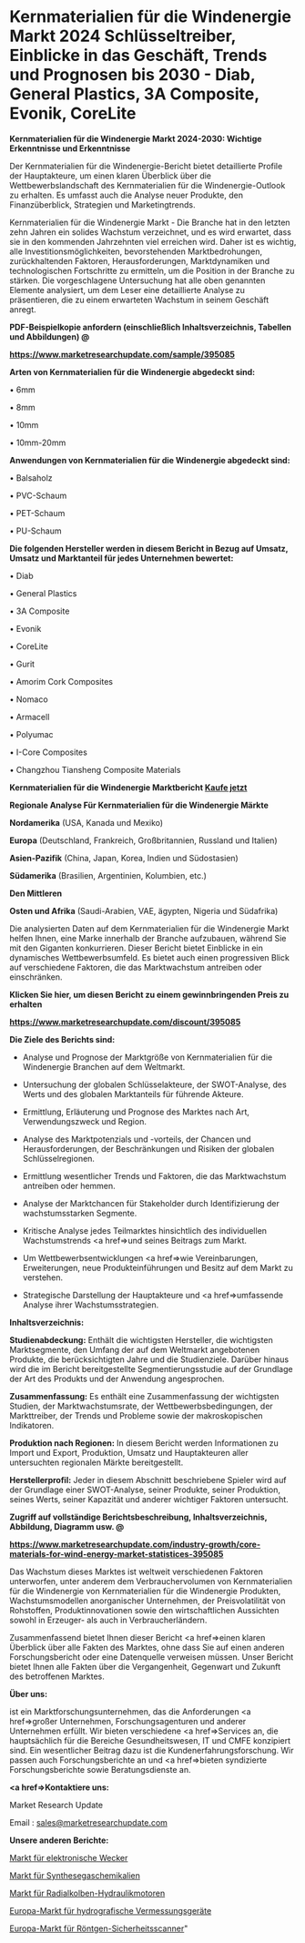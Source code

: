 # Kernmaterialien für die Windenergie Markt 2024 Schlüsseltreiber, Einblicke in das Geschäft, Trends und Prognosen bis 2030 - Diab, General Plastics, 3A Composite, Evonik, CoreLite

<strong>Kernmaterialien für die Windenergie Markt 2024-2030: Wichtige Erkenntnisse und Erkenntnisse</strong>

Der Kernmaterialien für die Windenergie-Bericht bietet detaillierte Profile der Hauptakteure, um einen klaren Überblick über die Wettbewerbslandschaft des Kernmaterialien für die Windenergie-Outlook zu erhalten. Es umfasst auch die Analyse neuer Produkte, den Finanzüberblick, Strategien und Marketingtrends.

Kernmaterialien für die Windenergie Markt - Die Branche hat in den letzten zehn Jahren ein solides Wachstum verzeichnet, und es wird erwartet, dass sie in den kommenden Jahrzehnten viel erreichen wird. Daher ist es wichtig, alle Investitionsmöglichkeiten, bevorstehenden Marktbedrohungen, zurückhaltenden Faktoren, Herausforderungen, Marktdynamiken und technologischen Fortschritte zu ermitteln, um die Position in der Branche zu stärken. Die vorgeschlagene Untersuchung hat alle oben genannten Elemente analysiert, um dem Leser eine detaillierte Analyse zu präsentieren, die zu einem erwarteten Wachstum in seinem Geschäft anregt.



<strong><b>PDF-Beispielkopie anfordern (einschließlich Inhaltsverzeichnis, Tabellen und Abbildungen) @ </b></strong>

<strong><a href=https://www.marketresearchupdate.com/sample/395085>

<strong>https://www.marketresearchupdate.com/sample/395085</u></a></strong></strong>



<strong>Arten von Kernmaterialien für die Windenergie abgedeckt sind:</strong>

• 6mm

• 8mm

• 10mm

• 10mm-20mm



<strong>Anwendungen von Kernmaterialien für die Windenergie abgedeckt sind:</strong>

• Balsaholz

• PVC-Schaum

• PET-Schaum

• PU-Schaum



<strong>Die folgenden Hersteller werden in diesem Bericht in Bezug auf Umsatz, Umsatz und Marktanteil für jedes Unternehmen bewertet:</strong>

• Diab

• General Plastics

• 3A Composite

• Evonik

• CoreLite

• Gurit

• Amorim Cork Composites

• Nomaco

• Armacell

• Polyumac

• I-Core Composites

• Changzhou Tiansheng Composite Materials



<strong>Kernmaterialien für die Windenergie Marktbericht <a href=https://www.marketresearchupdate.com/buynow/395085>Kaufe jetzt</a></strong>



<strong>Regionale Analyse Für Kernmaterialien für die Windenergie Märkte</strong>



<strong>Nordamerika</strong> (USA, Kanada und Mexiko)



<strong>Europa</strong> (Deutschland, Frankreich, Großbritannien, Russland und Italien)



<strong>Asien-Pazifik</strong> (China, Japan, Korea, Indien und Südostasien)



<strong>Südamerika</strong> (Brasilien, Argentinien, Kolumbien, etc.)



<strong>Den Mittleren</strong> 

<strong>Osten und Afrika</strong> (Saudi-Arabien, VAE, ägypten, Nigeria und Südafrika)

Die analysierten Daten auf dem Kernmaterialien für die Windenergie Markt helfen Ihnen, eine Marke innerhalb der Branche aufzubauen, während Sie mit den Giganten konkurrieren. Dieser Bericht bietet Einblicke in ein dynamisches Wettbewerbsumfeld. Es bietet auch einen progressiven Blick auf verschiedene Faktoren, die das Marktwachstum antreiben oder einschränken.



<strong>Klicken Sie hier, um diesen Bericht zu einem gewinnbringenden Preis zu erhalten
</strong>

<strong><a href=https://www.marketresearchupdate.com/discount/395085>https://www.marketresearchupdate.com/discount/395085</b></u></strong></a>



<strong>Die Ziele des Berichts sind:</strong>

- Analyse und Prognose der Marktgröße von Kernmaterialien für die Windenergie Branchen auf dem Weltmarkt.

- Untersuchung der globalen Schlüsselakteure, der SWOT-Analyse, des Werts und des globalen Marktanteils für führende Akteure.

- Ermittlung, Erläuterung und Prognose des Marktes nach Art, Verwendungszweck und Region.

- Analyse des Marktpotenzials und -vorteils, der Chancen und Herausforderungen, der Beschränkungen und Risiken der globalen Schlüsselregionen.

- Ermittlung wesentlicher Trends und Faktoren, die das Marktwachstum antreiben oder hemmen.

- Analyse der Marktchancen für Stakeholder durch Identifizierung der wachstumsstarken Segmente.

- Kritische Analyse jedes Teilmarktes hinsichtlich des individuellen Wachstumstrends <a href=>und</a> seines Beitrags zum Markt.

- Um Wettbewerbsentwicklungen <a href=>wie</a> Vereinbarungen, Erweiterungen, neue Produkteinführungen und Besitz auf dem Markt zu verstehen.

- Strategische Darstellung der Hauptakteure und <a href=>umfas</a>sende Analyse ihrer Wachstumsstrategien.



<strong>Inhaltsverzeichnis:</strong>



<strong>Studienabdeckung:</strong> Enthält die wichtigsten Hersteller, die wichtigsten Marktsegmente, den Umfang der auf dem Weltmarkt angebotenen Produkte, die berücksichtigten Jahre und die Studienziele. Darüber hinaus wird die im Bericht bereitgestellte Segmentierungsstudie auf der Grundlage der Art des Produkts und der Anwendung angesprochen.



<strong>Zusammenfassung:</strong> Es enthält eine Zusammenfassung der wichtigsten Studien, der Marktwachstumsrate, der Wettbewerbsbedingungen, der Markttreiber, der Trends und Probleme sowie der makroskopischen Indikatoren.



<strong>Produktion nach Regionen:</strong> In diesem Bericht werden Informationen zu Import und Export, Produktion, Umsatz und Hauptakteuren aller untersuchten regionalen Märkte bereitgestellt.



<strong>Herstellerprofil:</strong> Jeder in diesem Abschnitt beschriebene Spieler wird auf der Grundlage einer SWOT-Analyse, seiner Produkte, seiner Produktion, seines Werts, seiner Kapazität und anderer wichtiger Faktoren untersucht.



<strong><b>Zugriff auf vollständige Berichtsbeschreibung, Inhaltsverzeichnis, Abbildung, Diagramm usw. @ </b></strong>

<strong><a href=https://www.marketresearchupdate.com/industry-growth/core-materials-for-wind-energy-market-statistices-395085>https://www.marketresearchupdate.com/industry-growth/core-materials-for-wind-energy-market-statistices-395085</a></strong>

Das Wachstum dieses Marktes ist weltweit verschiedenen Faktoren unterworfen, unter anderem dem Verbrauchervolumen von Kernmaterialien für die Windenergie von Kernmaterialien für die Windenergie Produkten, Wachstumsmodellen anorganischer Unternehmen, der Preisvolatilität von Rohstoffen, Produktinnovationen sowie den wirtschaftlichen Aussichten sowohl in Erzeuger- als auch in Verbraucherländern.

Zusammenfassend bietet Ihnen dieser Bericht <a href=>einen</a> klaren Überblick über alle Fakten des Marktes, ohne dass Sie auf einen anderen Forschungsbericht oder eine Datenquelle verweisen müssen. Unser Bericht bietet Ihnen alle Fakten über die Vergangenheit, Gegenwart und Zukunft des betroffenen Marktes.



<strong>Über uns:</strong>

 ist ein Marktforschungsunternehmen, das die Anforderungen <a href=>großer</a> Unternehmen, Forschungsagenturen und anderer Unternehmen erfüllt. Wir bieten verschiedene <a href=>Services</a> an, die hauptsächlich für die Bereiche Gesundheitswesen, IT und CMFE konzipiert sind. Ein wesentlicher Beitrag dazu ist die Kundenerfahrungsforschung. Wir passen auch Forschungsberichte an und <a href=>bieten</a> syndizierte Forschungsberichte sowie Beratungsdienste an.



<strong><a href=>Kontaktiere uns:</a></strong>

Market Research Update

Email : sales@marketresearchupdate.com



<strong>Unsere anderen Berichte:</strong>

<a href=https://www.linkedin.com/pulse/electronic-alarm-clock-market-latest-report-outstanding>Markt für elektronische Wecker</a>

<a href=https://www.linkedin.com/pulse/syngas-chemicals-market-future-scope>Markt für Synthesegaschemikalien</a>

<a href=https://www.linkedin.com/pulse/radial-piston-hydraulic-motors-market-size-1f>Markt für Radialkolben-Hydraulikmotoren</a>

<a href=https://www.linkedin.com/pulse/europe-hydrographic-survey-equipments-market-analysis>Europa-Markt für hydrografische Vermessungsgeräte</a>

<a href=https://www.linkedin.com/pulse/europe-x-ray-security-scanner-market-size-growth>Europa-Markt für Röntgen-Sicherheitsscanner</a>"
